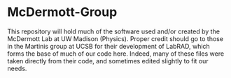 # McDermott-Group
This repository will hold much of the software used and/or created by the McDermott Lab at UW Madison (Physics).  Proper credit should go to those in the Martinis group at UCSB for their development of LabRAD, which forms the base of much of our code here.  Indeed, many of these files were taken directly from their code, and sometimes edited slightly to fit our needs.